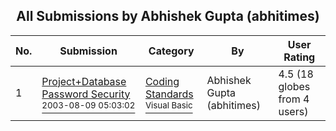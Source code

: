 ﻿<div align="center">

## All Submissions by Abhishek Gupta \(abhitimes\)

</div>

No.  | Submission | Category | By   | User Rating
---- | ---------- | -------- | ---- | -----------
1 | [Project\+Database Password Security<br /><sup>2003-08-09 05:03:02</sup>](https://github.com/Planet-Source-Code/abhishek-gupta-abhitimes-project-database-password-security__1-47545) | [Coding Standards<br /><sup>Visual Basic</sup>](../ByCategory/coding-standards__1-43.md) | Abhishek Gupta \(abhitimes\) | 4.5 (18 globes from 4 users)
